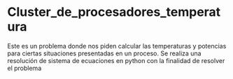# Cluster_de_procesadores_temperatura
Este es un problema donde nos piden calcular las temperaturas y potencias para ciertas situaciones presentadas en un proceso. Se realiza una resolución de sistema de ecuaciones en python con la finalidad de resolver el problema

